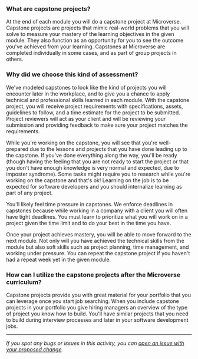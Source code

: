 ### What are capstone projects?

At the end of each module you will do a capstone project at Microverse. Capstone projects are projects that mimic real-world problems that you will solve to measure your mastery of the learning objectives in the given module. They also function as an opportunity for you to see the outcome you've achieved from your learning. Capstones at Microverse are completed individually in some cases, and as part of group projects in others.

### Why did we choose this kind of assessment?

We've modeled capstones to look like the kind of projects you will encounter later in the workplace, and to give you a chance to apply technical and professional skills learned in each module. With the capstone project, you will receive project requirements with specifications, assets, guidelines to follow, and a time estimate for the project to be submitted. Project reviewers will act as your client and will be reviewing your submission and providing feedback to make sure your project matches the requirements.

While you're working on the capstone, you will see that you're well-prepared due to the lessons and projects that you have done leading up to the capstone. If you've done everything along the way, you'll be ready (though having the feeling that you are not ready to start the project or that you don't have enough knowledge is very normal and expected, due to imposter syndrome). Some tasks might require you to research while you're working on the capstone and that's ok! Learning on the job is to be expected for software developers and you should internalize learning as part of any project.

You'll likely feel time pressure in capstones. We enforce deadlines in capstones because while working in a company with a client you will often have tight deadlines. You must learn to prioritize what you will work on in a project given the time limit and to do your best in the time you have.

Once your project achieves mastery, you will be able to move forward to the next module. Not only will you have achieved the technical skills from the module but also soft skills such as project planning, time management, and working under pressure. You can repeat the capstone project if you haven't had a repeat week yet in the given module.

### How can I utilize the capstone projects after the Microverse curriculum?

Capstone projects provide you with great material for your portfolio that you can leverage once you start job searching. When you include capstone projects in your portfolio you give hiring managers an overview of the type of project you know how to build. You'll have similar projects that you need to build during interview processes and later in your software development jobs.


------

_If you spot any bugs or issues in this activity, you can [open an issue with your proposed change](https://github.com/microverseinc/curriculum-transversal-skills/blob/main/git-github/articles/open_issue.md)._
